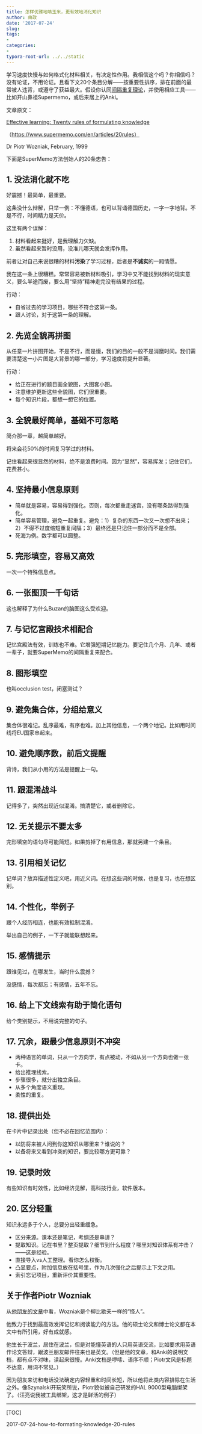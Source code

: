 ```yaml
---
title: 怎样优雅地啃玉米，更有效地消化知识
author: 曲政
date: '2017-07-24'
slug: 
tags:
- 
categories:
- 
typora-root-url: ../../static
---
```


学习速度快慢与如何格式化材料相关，有决定性作用。我相信这个吗？你相信吗？没有论证，不用论证。且看下文20个条目分解——按重要性排序，排在前面的最常被人违背，或遵守了获益最大。假设你认同[间隔重复理论](http://super-memory.com/articles/theory.htm)，并使用相应工具——比如开山鼻祖Supermemo，或后来居上的Anki。

文章原文：

[Effective learning: Twenty rules of formulating knowledge](https://www.supermemo.com/en/articles/20rules)

（https://www.supermemo.com/en/articles/20rules）

Dr Piotr Wozniak, February, 1999

下面是SuperMemo方法创始人的20条忠告：

## 1.  没法消化就不吃

好震撼！最简单，最重要。

这条没什么辩解，只举一例：不懂德语，也可以背诵德国历史，一字一字地背。不是不行，时间精力是天价。

这里有两个误解：

1. 材料看起来挺好，是我理解力欠缺。
2. 虽然看起来暂时没用，没准儿哪天就会发挥作用。

前者让对自己来说很糟的材料**污染**了学习过程，后者是**不诚实**的一厢情愿。

我在这一条上很糟糕。常常容易被新材料吸引，学习中又不能找到材料的现实意义，要么半途而废，要么用“坚持”精神走完没有结果的过程。

行动：

- 自省过去的学习项目，哪些不符合这第一条。
- 跟人讨论，对于这第一条的理解。

## 2. 先览全貌再拼图

从任意一片拼图开始，不是不行，而是慢，我们的目的一般不是消磨时间。我们需要清楚这一小片图是大背景的哪一部分，学习速度将提升显著。

行动：

- 给正在进行的题目画全貌图，大图套小图。
- 注意维护更新这些全貌图，它们很重要。
- 每个知识片段，都想一想它的位置。

## 3. 全貌最好简单，基础不可忽略

简介那一章，越简单越好。

将来会花50%的时间复习学过的材料。

记住看起来很显然的材料，绝不是浪费时间。因为“显然”，容易挥发；记住它们，花费甚小。

## 4. 坚持最小信息原则

- 简单就是容易，容易得到强化。否则，每次都重走迷宫，没有哪条路得到强化。
- 简单容易管理，避免一起重复。避免：1）复杂的东西一次又一次想不出来；2）不得不过度缩短重复间隔；3）最终还是只记住一部分而不是全部。
- 死海为例。数字都可以圆整。

## 5. 完形填空，容易又高效

一次一个特殊信息点。

## 6. 一张图顶一千句话

这也解释了为什么Buzan的脑图这么受欢迎。

## 7. 与记忆宫殿技术相配合

记忆宫殿法有效，训练也不难。它增强短期记忆能力。要记住几个月、几年、或者一辈子，就要SuperMemo的间隔重复来配合。

## 8. 图形填空

也叫occlusion test，闭塞测试？

## 9. 避免集合体，分组给意义

集合体很难记。乱序最难，有序也难。加上其他信息，一个两个地记。比如用时间线将EU国家串起来。

## 10. 避免顺序数，前后文提醒

背诗，我们从小用的方法是提醒上一句。

## 11. 跟混淆战斗

记得多了，突然出现近似混淆。搞清楚它，或者删除它。

## 12. 无关提示不要太多

完形填空的语句尽可能简短。如果剪掉了有用信息，那就另建一个条目。

## 13. 引用相关记忆

记单词？放弃描述性定义吧，用近义词。在想这些词的时候，也是复习，也在想区别。

## 14. 个性化，举例子

跟个人经历相连，也能有效抵制混淆。

举出自己的例子，一下子就能联想起来。

## 15. 感情提示

跟谁见过，在哪发生，当时什么震撼？

没感情，每次都忘；有感情，五年不忘。

## 16. 给上下文线索有助于简化语句

给个类别提示，不用说完整的句子。

## 17. 冗余，跟最少信息原则不冲突

- 两种语言的单词，只从一个方向学，有点被动，不如从另一个方向也做一张卡。
- 给出推理线索。
- 步骤很多，就分出独立条目。
- 从多个角度语义重现。
- 柔性的重复。

## 18. 提供出处

在卡片中记录出处（但不必在回忆范围内）：

- 以防将来被人问到你这知识从哪里来？谁说的？
- 以备将来又看到冲突的知识，要比较哪方更可靠？

## 19. 记录时效

有些知识有时效性，比如经济见解，高科技行业，软件版本。

## 20. 区分轻重

知识永远多于个人，总要分出轻重缓急。

- 区分来源。课本还是笔记，考纲还是串讲？
- 提取知识。记在书里？整页提取？细节到什么程度？哪里对知识体系有冲击？——这是经验。
- 直接导入vs人工整理。看你怎么权衡。
- 凸显要点，附加信息放在括号里，作为几次强化之后提示上下文之用。
- 索引忘记项目，重新评价其重要性。


## 关于作者Piotr Wozniak

从[他朋友的文章](http://www.antimoon.com/other/piotr-wozniak.htm)中看，Wozniak是个柳比歇夫一样的“怪人”。

他致力于找到最高效发挥记忆和阅读能力的方法。他的硕士论文和博士论文都在本文中有所引用，好有成就感。

他生长于波兰，居住在波兰，但是对能懂英语的人只用英语交流，比如要求用英语作论文答辩，跟波兰朋友邮件往来也是英文。（但是他的文章，和Anki的说明文档，都有点不对味，读起来很慢。Anki文档是啰嗦、语序不顺；Piotr文风是标题不达意，用词不常见。）

因为朋友来访和电话没法确定内容轻重和时间长短，所以他将此类内容排除在生活之外。像Szynalski开玩笑所说，Piotr貌似被自己研发的HAL 9000型电脑绑架了。（汪亮说我被工具绑架，这才是鲜活的例子）



---

[TOC]

2017-07-24-how-to-formating-knowledge-20-rules
